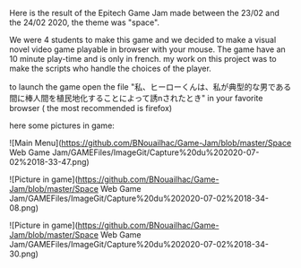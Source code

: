 Here is the result of the Epitech Game Jam made between the 23/02 and the 24/02 2020, 
the theme was "space".

We were 4 students to make this game and we decided to make a visual novel video game playable in browser with your mouse.
The game have an 10 minute play-time and is only in french. my work on this project was to make the scripts who handle the choices of the player.

to launch the game open the file "私、ヒーローくんは、私が典型的な男である間に棒人間を植民地化することによって誘nされたとき" in your favorite browser (
the most recommended is firefox)

here some pictures in game:

![Main Menu](https://github.com/BNouailhac/Game-Jam/blob/master/Space Web Game Jam/GAMEFiles/ImageGit/Capture%20du%202020-07-02%2018-33-47.png)

![Picture in game](https://github.com/BNouailhac/Game-Jam/blob/master/Space Web Game Jam/GAMEFiles/ImageGit/Capture%20du%202020-07-02%2018-34-08.png)

![Picture in game](https://github.com/BNouailhac/Game-Jam/blob/master/Space Web Game Jam/GAMEFiles/ImageGit/Capture%20du%202020-07-02%2018-34-30.png)
